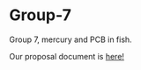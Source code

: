 # Group-7
Group 7, mercury and PCB in fish.


Our proposal document is [here!](https://docs.google.com/document/d/1zBwX23-IxnLYKw1fSgv2RG7E6M5Gcvt5ZLeynTSIEuQ/edit)